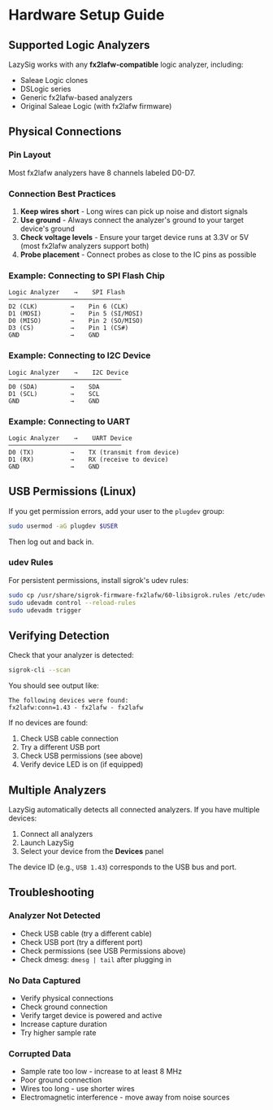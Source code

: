 # Hardware Setup Guide

## Supported Logic Analyzers

LazySig works with any **fx2lafw-compatible** logic analyzer, including:

- Saleae Logic clones
- DSLogic series
- Generic fx2lafw-based analyzers
- Original Saleae Logic (with fx2lafw firmware)

## Physical Connections

### Pin Layout
Most fx2lafw analyzers have 8 channels labeled D0-D7.

### Connection Best Practices

1. **Keep wires short** - Long wires can pick up noise and distort signals
2. **Use ground** - Always connect the analyzer's ground to your target device's ground
3. **Check voltage levels** - Ensure your target device runs at 3.3V or 5V (most fx2lafw analyzers support both)
4. **Probe placement** - Connect probes as close to the IC pins as possible

### Example: Connecting to SPI Flash Chip

```
Logic Analyzer    →    SPI Flash
───────────────────────────────
D2 (CLK)         →    Pin 6 (CLK)
D1 (MOSI)        →    Pin 5 (SI/MOSI)
D0 (MISO)        →    Pin 2 (SO/MISO)
D3 (CS)          →    Pin 1 (CS#)
GND              →    GND
```

### Example: Connecting to I2C Device

```
Logic Analyzer    →    I2C Device
───────────────────────────────
D0 (SDA)         →    SDA
D1 (SCL)         →    SCL
GND              →    GND
```

### Example: Connecting to UART

```
Logic Analyzer    →    UART Device
───────────────────────────────
D0 (TX)          →    TX (transmit from device)
D1 (RX)          →    RX (receive to device)
GND              →    GND
```

## USB Permissions (Linux)

If you get permission errors, add your user to the `plugdev` group:

```bash
sudo usermod -aG plugdev $USER
```

Then log out and back in.

### udev Rules

For persistent permissions, install sigrok's udev rules:

```bash
sudo cp /usr/share/sigrok-firmware-fx2lafw/60-libsigrok.rules /etc/udev/rules.d/
sudo udevadm control --reload-rules
sudo udevadm trigger
```

## Verifying Detection

Check that your analyzer is detected:

```bash
sigrok-cli --scan
```

You should see output like:
```
The following devices were found:
fx2lafw:conn=1.43 - fx2lafw - fx2lafw
```

If no devices are found:
1. Check USB cable connection
2. Try a different USB port
3. Check USB permissions (see above)
4. Verify device LED is on (if equipped)

## Multiple Analyzers

LazySig automatically detects all connected analyzers. If you have multiple devices:

1. Connect all analyzers
2. Launch LazySig
3. Select your device from the **Devices** panel

The device ID (e.g., `USB 1.43`) corresponds to the USB bus and port.

## Troubleshooting

### Analyzer Not Detected
- Check USB cable (try a different cable)
- Check USB port (try a different port)
- Check permissions (see USB Permissions above)
- Check dmesg: `dmesg | tail` after plugging in

### No Data Captured
- Verify physical connections
- Check ground connection
- Verify target device is powered and active
- Increase capture duration
- Try higher sample rate

### Corrupted Data
- Sample rate too low - increase to at least 8 MHz
- Poor ground connection
- Wires too long - use shorter wires
- Electromagnetic interference - move away from noise sources
